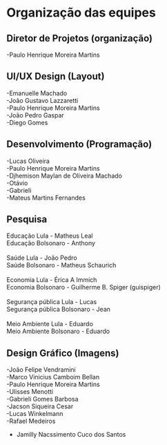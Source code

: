 # Organização das equipes

## Diretor de Projetos (organização)
-Paulo Henrique Moreira Martins

## UI/UX Design (Layout)
-Emanuelle Machado
<br />
-João Gustavo Lazzaretti
<br />
-Paulo Henrique Moreira Martins
<br />
-João Pedro Gaspar
<br />
-Diego Gomes

## Desenvolvimento (Programação)
-Lucas Oliveira
<br />
-Paulo Henrique Moreira Martins
<br />
-Djhemison Maylan de Oliveira Machado
<br />
-Otávio
<br />
-Gabrieli
<br />
-Mateus Martins Fernandes

## Pesquisa
Educação Lula - Matheus Leal
<br />
Educação Bolsonaro - Anthony
<br />
<br />
Saúde Lula - João Pedro
<br />
Saúde Bolsonaro - Matheus Schaurich
<br />
<br />
Economia Lula - Érica A Immich
<br />
Economia Bolsonaro - Guilherme B. Spiger (guispiger)
<br />
<br />
Segurança pública Lula - Lucas
<br />
Segurança pública Bolsonaro - Jean
<br />
<br />
Meio Ambiente Lula - Eduardo
<br />
Meio Ambiente Bolsonaro - Eduardo

## Design Gráfico (Imagens)
-João Felipe Vendramini
<br />
-Marco Vinicius Camboim Bellan
<br />
-Paulo Henrique Moreira Martins
<br />
-Ulisses Menotti
<br />
-Gabrieli Gomes Barbosa
<br />
-Jacson Siqueira Cesar
<br />
-Lucas Winkelmann
<br />
-Rafael Medeiros
<br />
- Jamilly Nacssimento Cuco dos Santos

